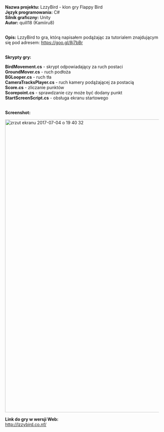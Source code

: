<b>Nazwa projektu:</b> LzzyBird - klon gry Flappy Bird <br/>
<b>Język programowania:</b> C# <br/>
<b>Silnik graficzny:</b> Unity <br/>
<b>Autor:</b> quill18 (Kamiiru8)<br/><br/>

<b>Opis:</b> LzzyBird to gra, którą napisałem podążając za tutorialem znajdującym się pod adresem: https://goo.gl/8j7bBr<br/><br/>

<b>Skrypty gry:</b><br/>

<b>BirdMovement.cs</b> - skrypt odpowiadający za ruch postaci<br/>
<b>GroundMover.cs</b> - ruch podłoża <br/>
<b>BGLooper.cs</b> - ruch tła<br/>
<b>CameraTracksPlayer.cs</b> - ruch kamery podążającej za postacią<br/>
<b>Score.cs</b> - zliczanie punktów<br/>
<b>Scorepoint.cs</b> - sprawdzanie czy może być dodany punkt<br/>
<b>StartScreenScript.cs</b> - obsługa ekranu startowego<br/></br>

<b>Screenshot:</b><br/>

<img width="958" alt="zrzut ekranu 2017-07-04 o 19 40 32" src="https://user-images.githubusercontent.com/29763402/27839356-e4c7f2c6-60f0-11e7-83b9-beba5ead3d30.png">

<b>Link do gry w wersji Web:</b><br/>
http://lzzybird.co.nf/
